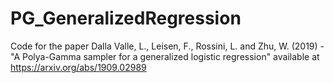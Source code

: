 # PG_GeneralizedRegression
Code for the paper Dalla Valle, L., Leisen, F., Rossini, L. and Zhu, W. (2019) - "A Polya-Gamma sampler for a generalized logistic regression" available at https://arxiv.org/abs/1909.02989
